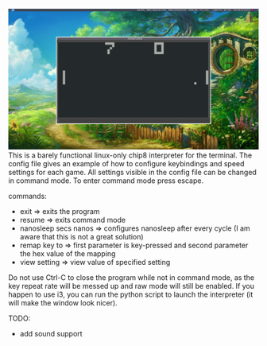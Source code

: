 ![pong](pong.png)
This is a barely functional linux-only chip8 interpreter for the terminal.
The config file gives an example of how to configure keybindings and speed settings for each game.
All settings visible in the config file can be changed in command mode.
To enter command mode press escape.

commands:
- exit => exits the program
- resume => exits command mode
- nanosleep secs nanos => configures nanosleep after every cycle (I am aware that this is not a great solution)
- remap key to => first parameter is key-pressed and second parameter the hex value of the mapping
- view setting => view value of specified setting 

Do not use Ctrl-C to close the program while not in command mode, as the key repeat rate will be messed up and raw mode will still be enabled.
If you happen to use i3, you can run the python script to launch the interpreter (it will make the window look nicer).

TODO:
- add sound support
